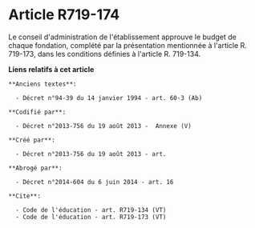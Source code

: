 # Article R719-174

Le conseil d'administration de l'établissement approuve le budget de chaque fondation, complété par la présentation
mentionnée à l'article R. 719-173, dans les conditions définies à l'article R. 719-134.

**Liens relatifs à cet article**

	**Anciens textes**:

	  - Décret n°94-39 du 14 janvier 1994 - art. 60-3 (Ab)

	**Codifié par**:

	  - Décret n°2013-756 du 19 août 2013 -  Annexe (V)

	**Créé par**:

	  - Décret n°2013-756 du 19 août 2013 - art.

	**Abrogé par**:

	  - Décret n°2014-604 du 6 juin 2014 - art. 16

	**Cite**:

	  - Code de l'éducation - art. R719-134 (VT)
	  - Code de l'éducation - art. R719-173 (VT)
